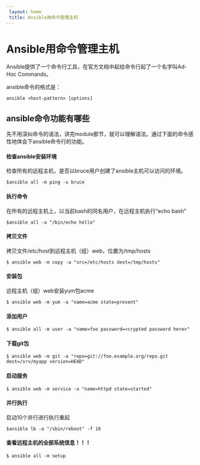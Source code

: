 ```yaml
---
 layout: home
 title: Ansible用命令管理主机
---
```


# Ansible用命令管理主机
Ansible提供了一个命令行工具，在官方文档中起给命令行起了一个名字叫Ad-Hoc Commands。

ansible命令的格式是：

```
ansible <host-pattern> [options]
```

## ansible命令功能有哪些

先不用深纠命令的语法，讲完module那节，就可以理解语法。通过下面的命令感性地体会下ansible命令行的功能。

#### 检查ansible安装环境

检查所有的远程主机，是否以bruce用户创建了ansible主机可以访问的环境。

`$ansible all -m ping -u bruce`

#### 执行命令

在所有的远程主机上，以当前bash的同名用户，在远程主机执行“echo bash”

`$ansible all -a "/bin/echo hello"`

#### 拷贝文件

拷贝文件/etc/host到远程主机（组）web，位置为/tmp/hosts

`$ ansible web -m copy -a "src=/etc/hosts dest=/tmp/hosts"`

#### 安装包

远程主机（组）web安装yum包acme

`$ ansible web -m yum -a "name=acme state=present"`

#### 添加用户

`$ ansible all -m user -a "name=foo password=<crypted password here>"`

#### 下载git包

`$ ansible web -m git -a "repo=git://foo.example.org/repo.git dest=/srv/myapp version=HEAD"`

#### 启动服务

`$ ansible web -m service -a "name=httpd state=started"`

#### 并行执行

启动10个并行进行执行重起

`$ansible lb -a "/sbin/reboot" -f 10`

#### 查看远程主机的全部系统信息！！！

`$ ansible all -m setup`

